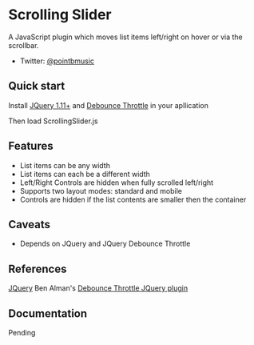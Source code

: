 # Scrolling Slider

A JavaScript plugin which moves list items left/right on hover or via the scrollbar.

* Twitter: [@pointbmusic](http://twitter.com/pointbmusic)


## Quick start

Install [JQuery 1.11+](http://code.jquery.com/jquery-1.11.1.js) and [Debounce Throttle](https://github.com/cowboy/jquery-throttle-debounce) in your apllication

Then load ScrollingSlider.js


## Features

* List items can be any width
* List items can each be a different width
* Left/Right Controls are hidden when fully scrolled left/right
* Supports two layout modes: standard and mobile
* Controls are hidden if the list contents are smaller then the container


## Caveats
* Depends on JQuery and JQuery Debounce Throttle

## References
[JQuery](https://jquery.com/)
Ben Alman's [Debounce Throttle JQuery plugin](https://github.com/cowboy/jquery-throttle-debounce)

## Documentation

Pending